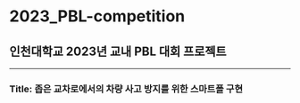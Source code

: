 # 2023_PBL-competition

## 인천대학교 2023년 교내 PBL 대회 프로젝트
---
### Title: 좁은 교차로에서의 차량 사고 방지를 위한 스마트폴 구현
